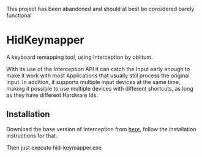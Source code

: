 This project has been abandoned and should at best be considered barely functional

# HidKeymapper
A keyboard remapping tool, using Interception by oblitum.

With its use of the Interception API it can catch the Input early enough to make it work with most Applications that usually still process the original input. In addition, it supports multiple input devices at the same time, making it possible to use multiple devices with different shortcuts, as long as they have different Hardware Ids. 

## Installation
Download the base version of Interception from [here](https://github.com/oblitum/Interception/), follow the installation instructions for that. 

Then just execute hid-keymapper.exe
